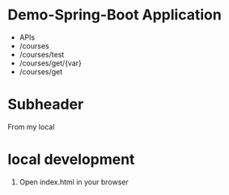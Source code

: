 # Demo-Spring-Boot Application

  - APIs
  - /courses
  - /courses/test
  - /courses/get/{var}
  - /courses/get

# Subheader

From my local

# local development

1. Open index.html in your browser
